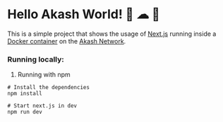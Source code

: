 # Hello Akash World! 👋 ☁ 🚀

This is a simple project that shows the usage of [Next.js](https://nextjs.org/) running inside a [Docker container](https://www.docker.com/) on the [Akash Network](https://akash.network).

### Running locally:

1. Running with npm

```
# Install the dependencies
npm install

# Start next.js in dev
npm run dev
```
